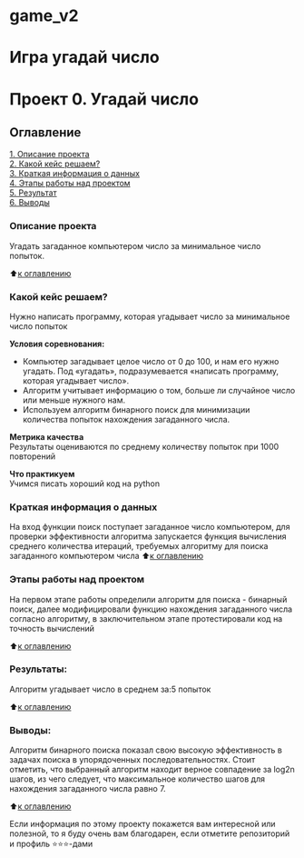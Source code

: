 # game_v2
Игра угадай число
=======
# Проект 0. Угадай число

## Оглавление  
[1. Описание проекта](https://github.com/zchipirov/game/tree/main/README.md#Описание-проекта)  
[2. Какой кейс решаем?](https://github.com/zchipirov/game/tree/main/README.md#Какой-кейс-решаем)  
[3. Краткая информация о данных](https://github.com/zchipirov/game/tree/main/README.md#Краткая-информация-о-данных)  
[4. Этапы работы над проектом](https://github.com/zchipirov/game/tree/main/README.md#Этапы-работы-над-проектом)  
[5. Результат](https://github.com/zchipirov/game/tree/main/README.md#Результат)    
[6. Выводы](https://github.com/zchipirov/game/tree/main/README.md#Выводы) 

### Описание проекта    
Угадать загаданное компьютером число за минимальное число попыток.

:arrow_up:[к оглавлению](_)


### Какой кейс решаем?    
Нужно написать программу, которая угадывает число за минимальное число попыток

**Условия соревнования:**  
- Компьютер загадывает целое число от 0 до 100, и нам его нужно угадать. Под «угадать», подразумевается «написать программу, которая угадывает число».
- Алгоритм учитывает информацию о том, больше ли случайное число или меньше нужного нам.
- Используем алгоритм бинарного поиск для минимизации количества попыток нахождения загаданного числа.

**Метрика качества**     
Результаты оцениваются по среднему количеству попыток при 1000 повторений

**Что практикуем**     
Учимся писать хороший код на python


### Краткая информация о данных
На вход функции поиск поступает загаданное число компьютером, для проверки эффективности алгоритма запускается функция вычисления среднего количества итераций, требуемых алгоритму для поиска загаданного компьютером числа 
:arrow_up:[к оглавлению](.README.md#Оглавление)


### Этапы работы над проектом  
На первом этапе работы определили алгоритм для поиска - бинарный поиск, далее модифицировали функцию нахождения загаданного числа согласно алгоритму, в заключительном этапе протестировали код на точность вычислений 

:arrow_up:[к оглавлению](.README.md#Оглавление)


### Результаты:  
Алгоритм угадывает число в среднем за:5 попыток

:arrow_up:[к оглавлению](.README.md#Оглавление)


### Выводы:  
Алгоритм бинарного поиска показал свою высокую эффективность в задачах поиска в упорядоченных последовательностях. Стоит отметить, что выбранный алгоритм находит верное совпадение за log2n шагов, из чего следует, что максимальное количество шагов для нахождения загаданного числа равно 7.

:arrow_up:[к оглавлению](.README.md#Оглавление)


Если информация по этому проекту покажется вам интересной или полезной, то я буду очень вам благодарен, если отметите репозиторий и профиль ⭐️⭐️⭐️-дами